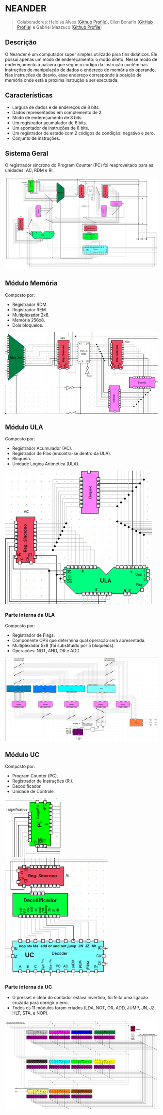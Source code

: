 # NEANDER

>Colaboradores: Heloisa Alves ([Github Profile](https://github.com/Helogizzy)), Ellen Bonafin ([GitHub Profile](https://github.com/EllenBonafin)) e Gabriel Mazzuco ([Github Profile](https://github.com/gabrielmazz))

## Descrição
O Neander é um computador super simples utilizado para fins didáticos. Ele possui apenas um modo de endereçamento: o modo direto. Nesse modo de endereçamento a palavra que segue o código da instrução contém nas instruções de manipulação de dados o endereço de memória do operando. Nas instruções de desvio, esse endereço corresponde à posição de memória onde está a próxima instrução a ser executada.

## Características
- Largura de dados e de endereços de 8 bits.
- Dados representados em complemento de 2.
- Modo de endereçamento de 8 bits.
- Um registrador acumulador de 8 bits.
- Um apontador de instruções de 8 bits.
- Um registrador de estado com 2 códigos de condição: negativo e zero.
- Conjunto de instruções.

## Sistema Geral
O registrador síncrono do Program Counter (PC) foi reaproveitado para as unidades: AC, RDM e RI.

![neander](./folder/neander.png)

## Módulo Memória
Composto por:
- Registrador RDM.
- Registrador REM.
- Multiplexador 2x8.
- Memória 256x8.
- Dois bloqueios.

![mem](./folder/mem.png)

## Módulo ULA
Composto por:
- Registrador Acumulador (AC).
- Registrador de Flas (encontra-se dentro da ULA).
- Bloqueio.
- Unidade Lógica Aritmética (ULA).

![ula_fora](./folder/ula_fora.png)

### Parte interna da ULA
Composto por:
- Registrador de Flags.
- Componente OPS que determina qual operação será apresentada.
- Multiplexador 5x8 (foi substituído por 5 bloqueios).
- Operações: NOT, AND, OR e ADD.

![ula](./folder/ula.png)

## Módulo UC
Composto por:
- Program Counter (PC).
- Registrador de Instruções (RI).
- Decodificador.
- Unidade de Controle.

![pc](./folder/pc.png)
![uc_fora](./folder/uc_fora.png)

### Parte interna da UC
- O presset e clear do contador estava invertido, foi feita uma ligação cruzada para corrigir o erro.
- Todos os 11 módulos foram criados (LDA, NOT, OR, ADD, JUMP, JN, JZ, HLT, STA, e NOP).

![uc](./folder/uc.png)
